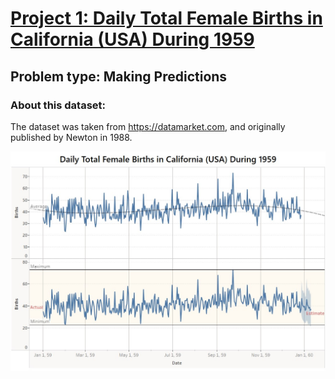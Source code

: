 # [Project 1: Daily Total Female Births in California (USA) During 1959](https://github.com/Sam-Ghawbar/Data-Science)
## **Problem type:** Making Predictions
### About this dataset:
The dataset was taken from https://datamarket.com, and originally published by Newton in 1988.

![](https://github.com/Sam-Ghawbar/Data-Science/blob/main/Images/daily%20total%20female%20birth%20in%20California.jpg)
